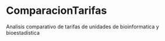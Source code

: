 # ComparacionTarifas
Analisis comparativo de tarifas de unidades de bioinformatica y bioestadística
